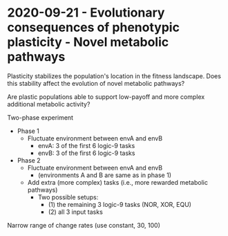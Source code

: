 # 2020-09-21 - Evolutionary consequences of phenotypic plasticity - Novel metabolic pathways

Plasticity stabilizes the population's location in the fitness landscape. Does this stability affect the evolution of novel metabolic pathways?

Are plastic populations able to support low-payoff and more complex additional metabolic activity?

Two-phase experiment

- Phase 1
  - Fluctuate environment between envA and envB
    - envA: 3 of the first 6 logic-9 tasks
    - envB: 3 of the first 6 logic-9 tasks
- Phase 2
  - Fluctuate environment between envA and envB
    - (environments A and B are same as in phase 1)
  - Add extra (more complex) tasks (i.e., more rewarded metabolic pathways)
    - Two possible setups:
      - (1) the remaining 3 logic-9 tasks (NOR, XOR, EQU)
      - (2) all 3 input tasks

Narrow range of change rates (use constant, 30, 100)
